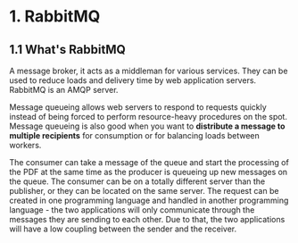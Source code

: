 # 1. RabbitMQ

## 1.1 What's RabbitMQ 

A message broker, it acts as a middleman for various services. They can be used to reduce loads and delivery time 
by web application servers. 
RabbitMQ is an AMQP server. 

Message queueing allows web servers to respond to requests quickly instead of being forced to perform resource-heavy 
procedures on the spot. Message queueing is also good when you want to **distribute a message to multiple recipients** 
for consumption or for balancing loads between workers.

The consumer can take a message of the queue and start the processing of the PDF at the same time as the producer is 
queueing up new messages on the queue. The consumer can be on a totally different server than the publisher, 
or they can be located on the same server. The request can be created in one programming language and handled in 
another programming language - the two applications will only communicate through the messages they are sending to 
each other. Due to that, the two applications will have a low coupling between the sender and the receiver. 

